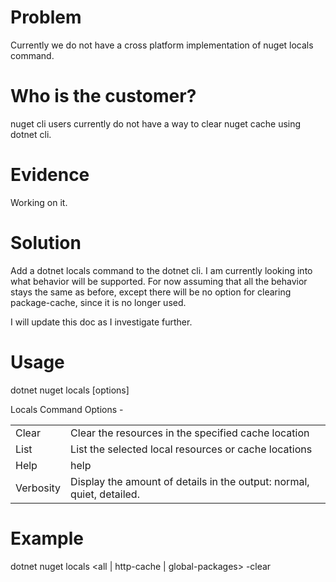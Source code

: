 # Problem
Currently we do not have a cross platform implementation of nuget locals command.

# Who is the customer?
nuget cli users currently do not have a way to clear nuget cache using dotnet cli.

# Evidence
Working on it.

# Solution
Add a dotnet locals command to the dotnet cli. I am currently looking into what behavior will be supported. For now assuming that all the behavior stays the same as before, except there will be no option for clearing package-cache, since it is no longer used. 

I will update this doc as I investigate further.

# Usage 
dotnet nuget locals [options]

Locals Command Options - 

<table>
    <tr>
        <td>Clear</td>
        <td>Clear the resources in the specified cache location</td>
    </tr>
    <tr>
        <td>List</td>
        <td>List the selected local resources or cache locations</td> 
    </tr>
    <tr>
        <td>Help</td>
        <td>help</td>
    </tr>
    <tr>
        <td>Verbosity</td>
        <td>Display the amount of details in the output: normal, quiet, detailed.</td>
    </tr>
</table>

# Example
dotnet nuget locals \<all | http-cache | global-packages\> -clear